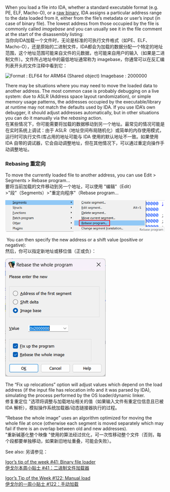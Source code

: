 When you load a file into IDA, whether a standard executable format (e.g. PE, ELF, Macho-O), or a [raw binary](https://hex-rays.com/blog/igors-tip-of-the-week-41-binary-file-loader/), IDA assigns a particular address range to the data loaded from it, either from the file’s metadata or user’s input (in case of binary file). The lowest address from those occupied by the file is commonly called _imagebase_ and you can usually see it in the file comment at the start of the disassembly listing:  
当你向IDA加载一个文件时，无论是标准的可执行文件格式（如PE、ELF、Macho-O），还是原始的二进制文件，IDA都会为加载的数据分配一个特定的地址范围，这个地址范围可能来自文件的元数据，也可能来自用户的输入（如果是二进制文件）。文件所占地址中的最低地址通常称为 imagebase，你通常可以在反汇编列表开头的文件注释中看到它：

![Format      : ELF64 for ARM64 (Shared object)
Imagebase   : 2000000](assets/2023/12/rebase1.png)

There may be situations where you may need to move the loaded data to another address. The most common case is probably debugging on a live system: due to ASLR (Address space layout randomization), or simple memory usage patterns, the addresses occupied by the executable/library at runtime may not match the defaults used by IDA. If you use IDA’s own debugger, it should adjust addresses automatically, but in other situations you can do it manually via the _rebasing_ action.  
在某些情况下，你可能需要将加载的数据移动到另一个地址。最常见的情况可能是在实时系统上调试：由于 ASLR（地址空间布局随机化）或简单的内存使用模式，运行时可执行文件/库占用的地址可能与 IDA 使用的默认地址不一致。如果使用 IDA 自带的调试器，它会自动调整地址，但在其他情况下，可以通过重定向操作手动调整地址。

### Rebasing 重定向

To move the currently loaded file to another address, you can use Edit > Segments > Rebase program…  
要将当前加载的文件移动到另一个地址，可以使用 "编辑"（Edit）>"段"（Segments）>"重定向程序"（Rebase program...

![](assets/2023/12/rebase2.png)

 You can then specify the new address or a shift value (positive or negative):  
然后，你可以指定新地址或移位值（正或负）：

![](assets/2023/12/rebase3.png)

The “Fix up relocations” option will adjust values which depend on the load address (if the input file has relocation info and it was parsed by IDA), simulating the process performed by the OS loader/dynamic linker.  
修复重定位 "选项将调整与加载地址相关的值（如果输入文件有重定位信息且已被 IDA 解析），模拟操作系统加载器/动态链接器执行的过程。

“Rebase the whole image” uses an algorithm optimized for moving the whole file at once (otherwise each segment is moved separately which may fail if there is an overlap between old and new addresses).  
"重新碱基化整个映像 "使用的算法经过优化，可一次性移动整个文件（否则，每个段都要单独移动，如果新旧地址重叠，可能会失败）。

See also: 另请参见：

[Igor’s tip of the week #41: Binary file loader  
伊戈尔本周小贴士 #41：二进制文件加载器](https://hex-rays.com/blog/igors-tip-of-the-week-41-binary-file-loader/)

[Igor’s Tip of the Week #122: Manual load  
伊戈尔的一周小贴士 #122：手动加载](https://hex-rays.com/blog/igors-tip-of-the-week-122-manual-load/)